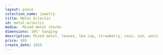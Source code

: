 ```yaml
---
layout: piece
colection_name: jewelry
title: Metal Eclectic
id: metal-eclectic
media:  Mixed metal charms
dimensions: 10½" hanging
description: Mixed metal, leaves, tea cup, strawberry, coin, sun, antique type writer key, ring, shape on metal, sand star spaces, findings, and beads with heart shape metal clasp.
price: $95
create_date: 2014
---
```

